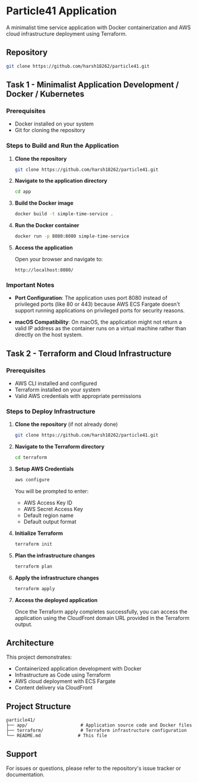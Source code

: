 # Particle41 Application

A minimalist time service application with Docker containerization and AWS cloud infrastructure deployment using Terraform.

## Repository

```bash
git clone https://github.com/harsh18262/particle41.git
```

## Task 1 - Minimalist Application Development / Docker / Kubernetes

### Prerequisites

- Docker installed on your system
- Git for cloning the repository

### Steps to Build and Run the Application

1. **Clone the repository**
   ```bash
   git clone https://github.com/harsh18262/particle41.git
   ```

2. **Navigate to the application directory**
   ```bash
   cd app
   ```

3. **Build the Docker image**
   ```bash
   docker build -t simple-time-service .
   ```

4. **Run the Docker container**
   ```bash
   docker run -p 8080:8080 simple-time-service
   ```

5. **Access the application**
   
   Open your browser and navigate to:
   ```
   http://localhost:8080/
   ```

### Important Notes

- **Port Configuration**: The application uses port 8080 instead of privileged ports (like 80 or 443) because AWS ECS Fargate doesn't support running applications on privileged ports for security reasons.

- **macOS Compatibility**: On macOS, the application might not return a valid IP address as the container runs on a virtual machine rather than directly on the host system.

## Task 2 - Terraform and Cloud Infrastructure

### Prerequisites

- AWS CLI installed and configured
- Terraform installed on your system
- Valid AWS credentials with appropriate permissions

### Steps to Deploy Infrastructure

1. **Clone the repository** (if not already done)
   ```bash
   git clone https://github.com/harsh18262/particle41.git
   ```

2. **Navigate to the Terraform directory**
   ```bash
   cd terraform
   ```

3. **Setup AWS Credentials**
   ```bash
   aws configure
   ```
   
   You will be prompted to enter:
   - AWS Access Key ID
   - AWS Secret Access Key
   - Default region name
   - Default output format

4. **Initialize Terraform**
   ```bash
   terraform init
   ```

5. **Plan the infrastructure changes**
   ```bash
   terraform plan
   ```

6. **Apply the infrastructure changes**
   ```bash
   terraform apply
   ```

7. **Access the deployed application**
   
   Once the Terraform apply completes successfully, you can access the application using the CloudFront domain URL provided in the Terraform output.

## Architecture

This project demonstrates:
- Containerized application development with Docker
- Infrastructure as Code using Terraform
- AWS cloud deployment with ECS Fargate
- Content delivery via CloudFront

## Project Structure

```
particle41/
├── app/                    # Application source code and Docker files
├── terraform/              # Terraform infrastructure configuration
└── README.md              # This file
```

## Support

For issues or questions, please refer to the repository's issue tracker or documentation.